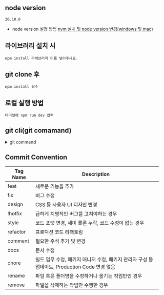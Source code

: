 ## node version

    20.10.0

- node version 설정 방법
  [nvm 설치 및 node version 변경(windows 및 mac)](https://jang8584.tistory.com/295)

## 라이브러리 설치 시

    npm install 라이브러리 이름 넣어주세요.

## git clone 후

    npm install 필수

## 로컬 실행 방법

    터미널에 npm run dev 입력

## git cli(git comamand)

<details>
<summary>git command</summary>
    
    • git clone
      github 클론 받을 레포지토리에서 <>code 버튼 클릭 후 Local tab에서 
      HTTPS 링크 복사 => 터미널에서 git clone https://github.com/NU-WA-Project/FE.git 엔터를 치면 프로젝트 폴더 클론

    • git branch 브랜치 명 (로컬 브랜치 생성)
      로컬에 브랜치를 생성할 때 명령어
      ex> git branch feat/button

    • git switch 브렌치 명(로컬 브렌치 이동)
      생성한 브랜치로 이동할 때 쓰는 명령어
      ex> git switch feat/button

    • git status (로컬 환경 상태 확인)
      로컬에서 파일 변경(생성, 수정, 삭제)관련된 상태를 확인하는 명령어

    • git add (로컬 환경에서 변경된 파일들을 스테이지에 올리는 작업)
      git add . 모든 파일이 스테이지에 올라가는 명령어
      git add src/assets~ 해당 경로에 변경된 파일만 올라감

    • git commit
      스테이징에 올라간 변경된 파일들에 어떠한 작업을 했는지 올리는 명령어
      해당 명령어를 친 후 엔터를 누르면 커밋 작성하는 곳으로 이동
      작성시 영문 i 입력 후 커밋 컨벤션에 맞는 머릿말과 작업에 대한 간단한 요약을 작성
      작성 완료 후 wq 입력하고 엔터 누르면 커밋 작성완료

    • git push origin 브랜치 명
      스테이징에 올라간 파일들을 깃헙에 해당 브랜치 명으로 브랜치로 올리는 명령어

    • git fetch origin/브랜치 명
      깃헙 레포지토리에 해당 브랜치 명을 가지고 있는 최신 변경 사항 파일을 로컬 저장소에 저장 명령어

    • git merge FETCH_HEAD
      로컬 저장소에 최신 변경 사항 파일들을 지금 있는 브랜치에 병합하는 명령어

</details>

## Commit Convention

| Tag Name            | Description                                               |
|---------------------|-----------------------------------------------------------|
| feat                | 새로운 기능을 추가                                       |
| fix                 | 버그 수정                                                |
| design              | CSS 등 사용자 UI 디자인 변경                             |                                |
| !hotfix             | 급하게 치명적인 버그를 고쳐야하는 경우                  |
| style               | 코드 포맷 변경, 세미 콜론 누락, 코드 수정이 없는 경우  |
| refactor            | 프로덕션 코드 리팩토링                                    |
| comment             | 필요한 주석 추가 및 변경                                 |
| docs                | 문서 수정                                                |
| chore               | 빌드 업무 수정, 패키지 매니저 수정, 패키지 관리자 구성 등 업데이트, Production Code 변경 없음 |
| rename              | 파일 혹은 폴더명을 수정하거나 옮기는 작업만인 경우        |
| remove              | 파일을 삭제하는 작업만 수행한 경우                        |


